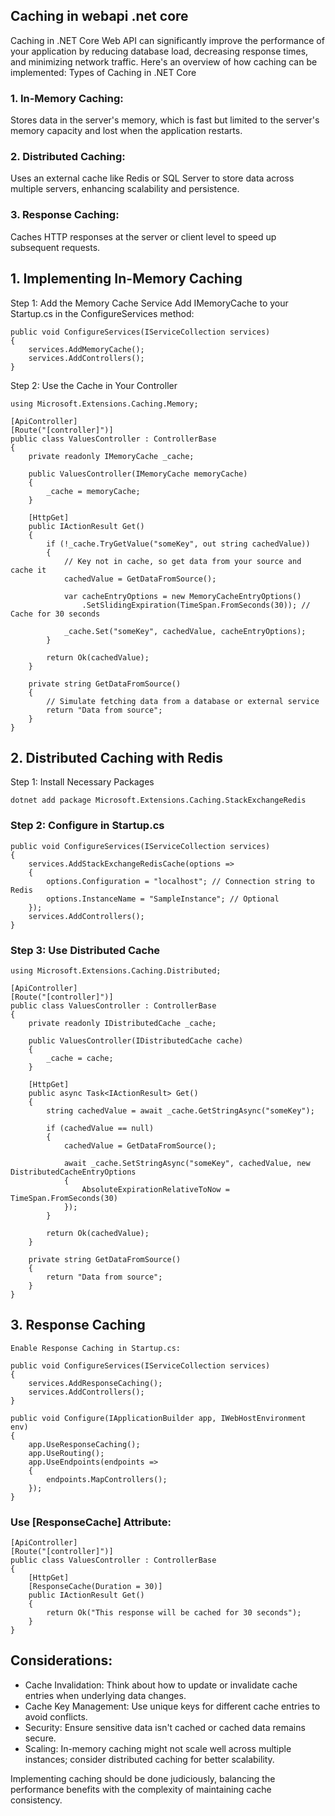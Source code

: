 ## Caching in webapi .net core

Caching in .NET Core Web API can significantly improve the performance of your application by reducing database load, decreasing response times, and minimizing network traffic. Here's an overview of how caching can be implemented:
Types of Caching in .NET Core

### 1. In-Memory Caching:
Stores data in the server's memory, which is fast but limited to the server's memory capacity and lost when the application restarts.

### 2. Distributed Caching:
Uses an external cache like Redis or SQL Server to store data across multiple servers, enhancing scalability and persistence.

### 3. Response Caching:
Caches HTTP responses at the server or client level to speed up subsequent requests.    

## 1. Implementing In-Memory Caching

Step 1: Add the Memory Cache Service
Add IMemoryCache to your Startup.cs in the ConfigureServices method:

```
public void ConfigureServices(IServiceCollection services)
{
    services.AddMemoryCache();
    services.AddControllers();
}
```

Step 2: Use the Cache in Your Controller

```
using Microsoft.Extensions.Caching.Memory;

[ApiController]
[Route("[controller]")]
public class ValuesController : ControllerBase
{
    private readonly IMemoryCache _cache;

    public ValuesController(IMemoryCache memoryCache)
    {
        _cache = memoryCache;
    }

    [HttpGet]
    public IActionResult Get()
    {
        if (!_cache.TryGetValue("someKey", out string cachedValue))
        {
            // Key not in cache, so get data from your source and cache it
            cachedValue = GetDataFromSource();

            var cacheEntryOptions = new MemoryCacheEntryOptions()
                .SetSlidingExpiration(TimeSpan.FromSeconds(30)); // Cache for 30 seconds

            _cache.Set("someKey", cachedValue, cacheEntryOptions);
        }

        return Ok(cachedValue);
    }

    private string GetDataFromSource()
    {
        // Simulate fetching data from a database or external service
        return "Data from source";
    }
}
```

## 2. Distributed Caching with Redis

Step 1: Install Necessary Packages

```
dotnet add package Microsoft.Extensions.Caching.StackExchangeRedis
```

### Step 2: Configure in Startup.cs

```
public void ConfigureServices(IServiceCollection services)
{
    services.AddStackExchangeRedisCache(options =>
    {
        options.Configuration = "localhost"; // Connection string to Redis
        options.InstanceName = "SampleInstance"; // Optional
    });
    services.AddControllers();
}
```

### Step 3: Use Distributed Cache

```
using Microsoft.Extensions.Caching.Distributed;

[ApiController]
[Route("[controller]")]
public class ValuesController : ControllerBase
{
    private readonly IDistributedCache _cache;

    public ValuesController(IDistributedCache cache)
    {
        _cache = cache;
    }

    [HttpGet]
    public async Task<IActionResult> Get()
    {
        string cachedValue = await _cache.GetStringAsync("someKey");

        if (cachedValue == null)
        {
            cachedValue = GetDataFromSource();

            await _cache.SetStringAsync("someKey", cachedValue, new DistributedCacheEntryOptions
            {
                AbsoluteExpirationRelativeToNow = TimeSpan.FromSeconds(30)
            });
        }

        return Ok(cachedValue);
    }

    private string GetDataFromSource()
    {
        return "Data from source";
    }
}
```

## 3. Response Caching

    Enable Response Caching in Startup.cs:

```
public void ConfigureServices(IServiceCollection services)
{
    services.AddResponseCaching();
    services.AddControllers();
}

public void Configure(IApplicationBuilder app, IWebHostEnvironment env)
{
    app.UseResponseCaching();
    app.UseRouting();
    app.UseEndpoints(endpoints =>
    {
        endpoints.MapControllers();
    });
}
```

### Use [ResponseCache] Attribute:

```
[ApiController]
[Route("[controller]")]
public class ValuesController : ControllerBase
{
    [HttpGet]
    [ResponseCache(Duration = 30)]
    public IActionResult Get()
    {
        return Ok("This response will be cached for 30 seconds");
    }
}
```

## Considerations:

  - Cache Invalidation: Think about how to update or invalidate cache entries when underlying data changes.
  - Cache Key Management: Use unique keys for different cache entries to avoid conflicts.
  - Security: Ensure sensitive data isn't cached or cached data remains secure.
  - Scaling: In-memory caching might not scale well across multiple instances; consider distributed caching for better scalability.

Implementing caching should be done judiciously, balancing the performance benefits with the complexity of maintaining cache consistency.
